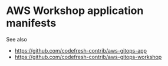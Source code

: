 # AWS Workshop application manifests

See also

* https://github.com/codefresh-contrib/aws-gitops-app 
* https://github.com/codefresh-contrib/aws-gitops-workshop

